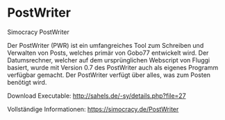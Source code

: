 # PostWriter
Simocracy PostWriter

Der PostWriter (PWR) ist ein umfangreiches Tool zum Schreiben und Verwalten von Posts, welches primär von Gobo77 entwickelt wird. Der Datumsrechner, welcher auf dem ursprünglichen Webscript von Fluggi basiert, wurde mit Version 0.7 des PostWriter auch als eigenes Programm verfügbar gemacht.
Der PostWriter verfügt über alles, was zum Posten benötigt wird.

Download Executable: http://sahels.de/-sy/details.php?file=27

Vollständige Informationen: https://simocracy.de/PostWriter
